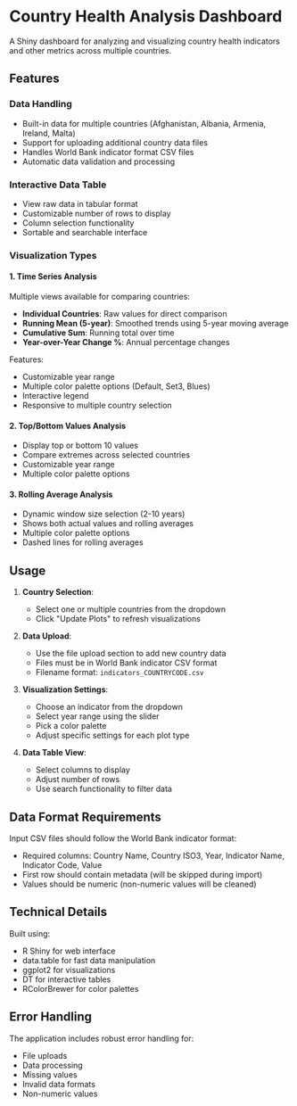 # Country Health Analysis Dashboard

A Shiny dashboard for analyzing and visualizing country health indicators and other metrics across multiple countries.

## Features

### Data Handling
- Built-in data for multiple countries (Afghanistan, Albania, Armenia, Ireland, Malta)
- Support for uploading additional country data files
- Handles World Bank indicator format CSV files
- Automatic data validation and processing

### Interactive Data Table
- View raw data in tabular format
- Customizable number of rows to display
- Column selection functionality
- Sortable and searchable interface

### Visualization Types

#### 1. Time Series Analysis
Multiple views available for comparing countries:
- **Individual Countries**: Raw values for direct comparison
- **Running Mean (5-year)**: Smoothed trends using 5-year moving average
- **Cumulative Sum**: Running total over time
- **Year-over-Year Change %**: Annual percentage changes

Features:
- Customizable year range
- Multiple color palette options (Default, Set3, Blues)
- Interactive legend
- Responsive to multiple country selection

#### 2. Top/Bottom Values Analysis
- Display top or bottom 10 values
- Compare extremes across selected countries
- Customizable year range
- Multiple color palette options

#### 3. Rolling Average Analysis
- Dynamic window size selection (2-10 years)
- Shows both actual values and rolling averages
- Multiple color palette options
- Dashed lines for rolling averages

## Usage

1. **Country Selection**:
   - Select one or multiple countries from the dropdown
   - Click "Update Plots" to refresh visualizations

2. **Data Upload**:
   - Use the file upload section to add new country data
   - Files must be in World Bank indicator CSV format
   - Filename format: `indicators_COUNTRYCODE.csv`

3. **Visualization Settings**:
   - Choose an indicator from the dropdown
   - Select year range using the slider
   - Pick a color palette
   - Adjust specific settings for each plot type

4. **Data Table View**:
   - Select columns to display
   - Adjust number of rows
   - Use search functionality to filter data

## Data Format Requirements

Input CSV files should follow the World Bank indicator format:
- Required columns: Country Name, Country ISO3, Year, Indicator Name, Indicator Code, Value
- First row should contain metadata (will be skipped during import)
- Values should be numeric (non-numeric values will be cleaned)

## Technical Details

Built using:
- R Shiny for web interface
- data.table for fast data manipulation
- ggplot2 for visualizations
- DT for interactive tables
- RColorBrewer for color palettes

## Error Handling

The application includes robust error handling for:
- File uploads
- Data processing
- Missing values
- Invalid data formats
- Non-numeric values
